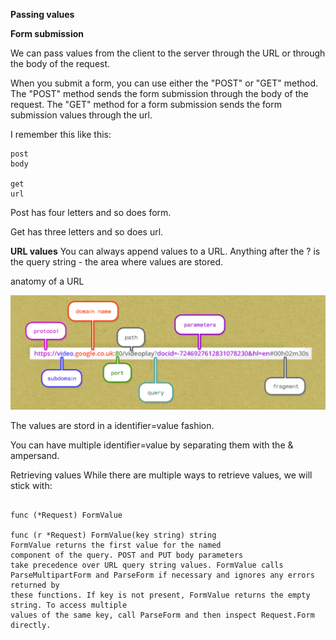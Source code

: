 **Passing values**

**Form submission**

We can pass values from the client to the server through the URL or through the body of the request.

When you submit a form, you can use either the "POST" or "GET" method. The "POST" method sends the form submission through the body of the request. The "GET" method for a form submission sends the form submission values through the url.

I remember this like this:
```
post
body

get
url
```

Post has four letters and so does form.

Get has three letters and so does url.


**URL values**
You can always append values to a URL.
Anything after the ? is the query string - the area where values are stored.

anatomy of a URL

 !["URL"](../07_passing-data/URL.PNG)

The values are stord in a identifier=value fashion.

You can have multiple identifier=value by separating them with the & ampersand.

Retrieving values
While there are multiple ways to retrieve values, we will stick with:

```

func (*Request) FormValue

func (r *Request) FormValue(key string) string
FormValue returns the first value for the named
component of the query. POST and PUT body parameters
take precedence over URL query string values. FormValue calls 
ParseMultipartForm and ParseForm if necessary and ignores any errors returned by 
these functions. If key is not present, FormValue returns the empty string. To access multiple 
values of the same key, call ParseForm and then inspect Request.Form directly.
```
